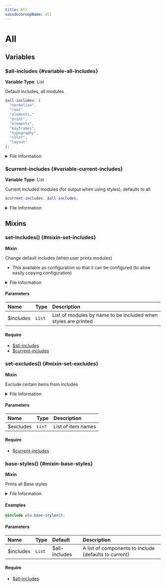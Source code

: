 ```yaml
---
title: All
sassdocGroupName: all
---
```



# All





## Variables




<div class="sassdoc-item-header">

###  $all-includes {#variable-all-includes}

  <div class="sassdoc-item-header__labels">
    <span class="tag tag--primary"><strong>Variable</strong></span> <span class="tag"><strong>Type</strong>: List</span>
  </div>

</div>

  

Default includes, all modules
    
    

``` scss
$all-includes: (
  "normalize",
  "root"
  "elements," 
  "print", 
  "elements", 
  "keyframes", 
  "typography",
  "color",
  "layout"
);
```
  


<details>
  <summary>File Information</summary>
  
- **File:** _index.scss
- **Group:** all
- **Type:** variable
- **Lines (comments):** 26-27
- **Lines (code):** 29-39

</details>

    


<div class="sassdoc-item-header">

###  $current-includes {#variable-current-includes}

  <div class="sassdoc-item-header__labels">
    <span class="tag tag--primary"><strong>Variable</strong></span> <span class="tag"><strong>Type</strong>: List</span>
  </div>

</div>

  

Current included modules (for output when using styles), defaults to all
    
    

``` scss
$current-includes: $all-includes;
```
  


<details>
  <summary>File Information</summary>
  
- **File:** _index.scss
- **Group:** all
- **Type:** variable
- **Lines (comments):** 41-42
- **Lines (code):** 44-44

</details>

    
  

## Mixins




<div class="sassdoc-item-header">

###  set-includes() {#mixin-set-includes}

  <div class="sassdoc-item-header__labels">
    <span class="tag tag--primary"><strong>Mixin</strong></span>
  </div>

</div>

  

Change default includes (when user prints modules)
- This available as configuration so that it can be configured (to allow easily copying configuration)
    
    


<details>
  <summary>File Information</summary>
  
- **File:** _index.scss
- **Group:** all
- **Type:** mixin
- **Lines (comments):** 46-48
- **Lines (code):** 50-53

</details>

    

#### Parameters


|Name|Type|Description|
|:--|:--|:--|
|$includes|`List`|List of modules by name to be included when styles are printed|

    

#### Require

- [$all-includes](/sass/base/all/#variable-all-includes)
- [$current-includes](/sass/base/all/#variable-current-includes)
  


<div class="sassdoc-item-header">

###  set-excludes() {#mixin-set-excludes}

  <div class="sassdoc-item-header__labels">
    <span class="tag tag--primary"><strong>Mixin</strong></span>
  </div>

</div>

  

Exclude certain items from includes
    
    


<details>
  <summary>File Information</summary>
  
- **File:** _index.scss
- **Group:** all
- **Type:** mixin
- **Lines (comments):** 55-56
- **Lines (code):** 58-60

</details>

    

#### Parameters


|Name|Type|Description|
|:--|:--|:--|
|$excludes|`List`|List of item names|

    

#### Require

- [$current-includes](/sass/base/all/#variable-current-includes)
  


<div class="sassdoc-item-header">

###  base-styles() {#mixin-base-styles}

  <div class="sassdoc-item-header__labels">
    <span class="tag tag--primary"><strong>Mixin</strong></span>
  </div>

</div>

  

Prints all Base styles
    
    


<details>
  <summary>File Information</summary>
  
- **File:** _index.scss
- **Group:** all
- **Type:** mixin
- **Lines (comments):** 62-66
- **Lines (code):** 68-97

</details>

    

#### Examples

      


``` scss
@include ulu.base-styles();
```
  

      

#### Parameters


|Name|Type|Default|Description|
|:--|:--|:--|:--|
|$includes|`List`|$all-includes|A list of components to include (defaults to current)|

    

#### Require

- [$all-includes](/sass/base/all/#variable-all-includes)
  
  
  
